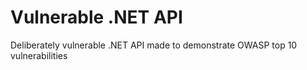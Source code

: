 # Vulnerable .NET API

Deliberately vulnerable .NET API made to demonstrate OWASP top 10 vulnerabilities
